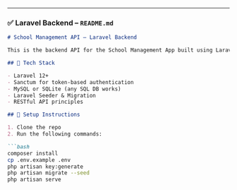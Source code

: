 
---

### ✅ **Laravel Backend – `README.md`**

```markdown
# School Management API – Laravel Backend

This is the backend API for the School Management App built using Laravel and PHP.

## 🔧 Tech Stack

- Laravel 12+
- Sanctum for token-based authentication
- MySQL or SQLite (any SQL DB works)
- Laravel Seeder & Migration
- RESTful API principles

## 🚀 Setup Instructions

1. Clone the repo
2. Run the following commands:

```bash
composer install
cp .env.example .env
php artisan key:generate
php artisan migrate --seed
php artisan serve
